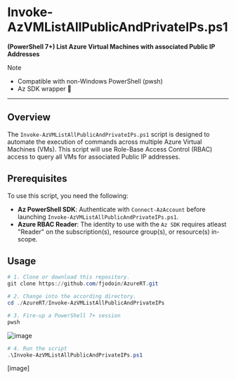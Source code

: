 # Invoke-AzVMListAllPublicAndPrivateIPs.ps1  
**(PowerShell 7+) List Azure Virtual Machines with associated Public IP Addresses**
> [!NOTE]
> - Compatible with non-Windows PowerShell (pwsh)
> - Az SDK wrapper 🌯

---

## Overview  
The `Invoke-AzVMListAllPublicAndPrivateIPs.ps1` script is designed to automate the execution of commands across multiple Azure Virtual Machines (VMs). This script will use Role-Base Access Control (RBAC) access to query all VMs for associated Public IP addresses.  

## Prerequisites  
To use this script, you need the following:  

- **Az PowerShell SDK**: Authenticate with `Connect-AzAccount` before launching `Invoke-AzVMListAllPublicAndPrivateIPs.ps1`.
- **Azure RBAC Reader**: The identity to use with the `Az SDK` requires atleast "Reader" on the subscription(s), resource group(s), or resource(s) in-scope.
  
## Usage  

  ```powershell
  # 1. Clone or download this repository.
  git clone https://github.com/fjodoin/AzureRT.git

  # 2. Change into the according directory.
  cd ./AzureRT/Invoke-AzVMListAllPublicAndPrivateIPs

  # 3. Fire-up a PowerShell 7+ session  
  pwsh
  ```

  ![image](https://github.com/user-attachments/assets/e12868a8-1096-4aa6-8a70-4f771902acd3)


  ```powershell
  # 4. Run the script 
  .\Invoke-AzVMListAllPublicAndPrivateIPs.ps1
  ```

  [image]
